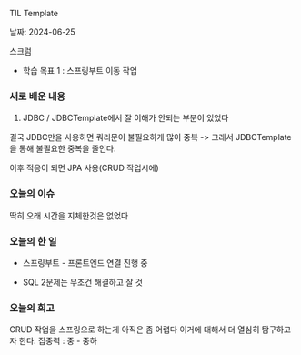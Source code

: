 TIL Template

날짜: 2024-06-25

스크럼
- 학습 목표 1 : 스프링부트 이동 작업

### 새로 배운 내용

1. JDBC / JDBCTemplate에서 잘 이해가 안되는 부분이 있었다

결국 JDBC만을 사용하면 쿼리문이 불필요하게 많이 중복 -> 그래서 JDBCTemplate을 통해 불필요한 중복을 줄인다.

이후 적응이 되면 JPA 사용(CRUD 작업시에)


### 오늘의 이슈
딱히 오래 시간을 지체한것은 없었다

### 오늘의 한 일


- 스프링부트 - 프론트엔드 연결 진행 중

- SQL 2문제는 무조건 해결하고 잘 것
### 오늘의 회고
CRUD 작업을 스프링으로 하는게 아직은 좀 어렵다
이거에 대해서 더 열심히 탐구하고자 한다.
집중력 : 중 - 중하

